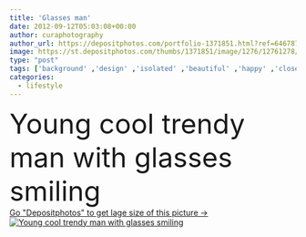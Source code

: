 ```yaml
---
title: 'Glasses man'
date: 2012-09-12T05:03:08+00:00
author: curaphotography
author_url: https://depositphotos.com/portfolio-1371851.html?ref=64678756
image: https://st.depositphotos.com/thumbs/1371851/image/1276/12761278/api_thumb_450.jpg?forcejpeg=true
type: "post"
tags: ['background' ,'design' ,'isolated' ,'beautiful' ,'happy' ,'closeup' ,'single' ,'business' ,'person' ,'studio' ,'human' ,'young' ,'smiling' ,'people' ,'beauty' ,'model' ,'portrait' ,'caucasian' ,'smile' ,'hair' ,'head' ,'male' ,'face' ,'man' ,'black' ,'boy' ,'kids' ,'nice' ,'fashion' ,'Men' ,'cool' ,'elements' ,'expression' ,'eye' ,'stylish' ,'fingers' ,'smart' ,'with' ,'professional' ,'lifestyle' ,'businessman' ,'shirt' ,'looking' ,'trendy' ,'in' ,'guy' ,'sexy' ,'perfect' ,'friendly' ,'clever' ]
categories: 
  - lifestyle
---
```

<div aling="center">
            <font size="60"> Young cool trendy man with glasses smiling</font>   
</div>
<div>
    <a href='https://st.depositphotos.com/thumbs/1371851/image/1276/12761278/api_thumb_450.jpg?forcejpeg=true?ref=64678756' target=_blank > Go "Depositphotos" to get lage size of this picture ->
        <img href='https://st.depositphotos.com/thumbs/1371851/image/1276/12761278/api_thumb_450.jpg?forcejpeg=true?ref=64678756' src='https://st.depositphotos.com/1371851/1276/i/950/depositphotos_12761278-stock-photo-glasses-man.jpg?forcejpeg=true' alt='Young cool trendy man with glasses smiling' >
    </a>
</div>
